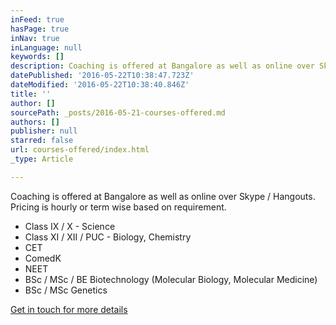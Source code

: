```yaml
---
inFeed: true
hasPage: true
inNav: true
inLanguage: null
keywords: []
description: Coaching is offered at Bangalore as well as online over Skype / Hangouts. Pricing is hourly or term wise based on requirement.
datePublished: '2016-05-22T10:38:47.723Z'
dateModified: '2016-05-22T10:38:40.846Z'
title: ''
author: []
sourcePath: _posts/2016-05-21-courses-offered.md
authors: []
publisher: null
starred: false
url: courses-offered/index.html
_type: Article

---
```

Coaching is offered at Bangalore as well as online over Skype / Hangouts. Pricing is hourly or term wise based on requirement.

* Class IX / X - Science
* Class XI / XII / PUC - Biology, Chemistry
* CET
* ComedK
* NEET
* BSc / MSc / BE Biotechnology (Molecular Biology, Molecular Medicine)
* BSc / MSc Genetics

[Get in touch for more details][0]

[0]: http://eepurl.com/b2oesL